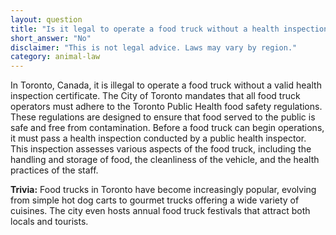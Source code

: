 ```yaml
---
layout: question
title: "Is it legal to operate a food truck without a health inspection certificate in Toronto, Canada?"
short_answer: "No"
disclaimer: "This is not legal advice. Laws may vary by region."
category: animal-law
---
```

In Toronto, Canada, it is illegal to operate a food truck without a valid health inspection certificate. The City of Toronto mandates that all food truck operators must adhere to the Toronto Public Health food safety regulations. These regulations are designed to ensure that food served to the public is safe and free from contamination. Before a food truck can begin operations, it must pass a health inspection conducted by a public health inspector. This inspection assesses various aspects of the food truck, including the handling and storage of food, the cleanliness of the vehicle, and the health practices of the staff.

**Trivia:** Food trucks in Toronto have become increasingly popular, evolving from simple hot dog carts to gourmet trucks offering a wide variety of cuisines. The city even hosts annual food truck festivals that attract both locals and tourists.

